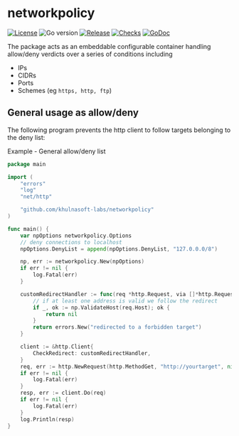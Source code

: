 # networkpolicy

[![License](https://img.shields.io/github/license/khulnasoft-labs/networkpolicy)](LICENSE.md)
![Go version](https://img.shields.io/github/go-mod/go-version/khulnasoft-labs/networkpolicy?filename=go.mod)
[![Release](https://img.shields.io/github/release/khulnasoft-labs/networkpolicy)](https://github.com/khulnasoft-labs/networkpolicy/releases/)
[![Checks](https://github.com/khulnasoft-labs/networkpolicy/actions/workflows/build-test.yml/badge.svg)](https://github.com/khulnasoft-labs/networkpolicy/actions/workflows/build-test.yml)
[![GoDoc](https://pkg.go.dev/badge/khulnasoft-labs/networkpolicy)](https://pkg.go.dev/github.com/khulnasoft-labs/networkpolicy)



The package acts as an embeddable configurable container handling allow/deny verdicts over a series of conditions including
- IPs
- CIDRs
- Ports
- Schemes (eg `https, http, ftp`)

## General usage as allow/deny
The following program prevents the http client to follow targets belonging to the deny list:

Example - General allow/deny list
```go
package main

import (
	"errors"
	"log"
	"net/http"

	"github.com/khulnasoft-labs/networkpolicy"
)

func main() {
	var npOptions networkpolicy.Options
	// deny connections to localhost
	npOptions.DenyList = append(npOptions.DenyList, "127.0.0.0/8")

	np, err := networkpolicy.New(npOptions)
	if err != nil {
		log.Fatal(err)
	}

	customRedirectHandler := func(req *http.Request, via []*http.Request) error {
		// if at least one address is valid we follow the redirect
		if _, ok := np.ValidateHost(req.Host); ok {
			return nil
		}
		return errors.New("redirected to a forbidden target")
	}

	client := &http.Client{
		CheckRedirect: customRedirectHandler,
	}
	req, err := http.NewRequest(http.MethodGet, "http://yourtarget", nil)
	if err != nil {
		log.Fatal(err)
	}
	resp, err := client.Do(req)
	if err != nil {
		log.Fatal(err)
	}
	log.Println(resp)
}
```